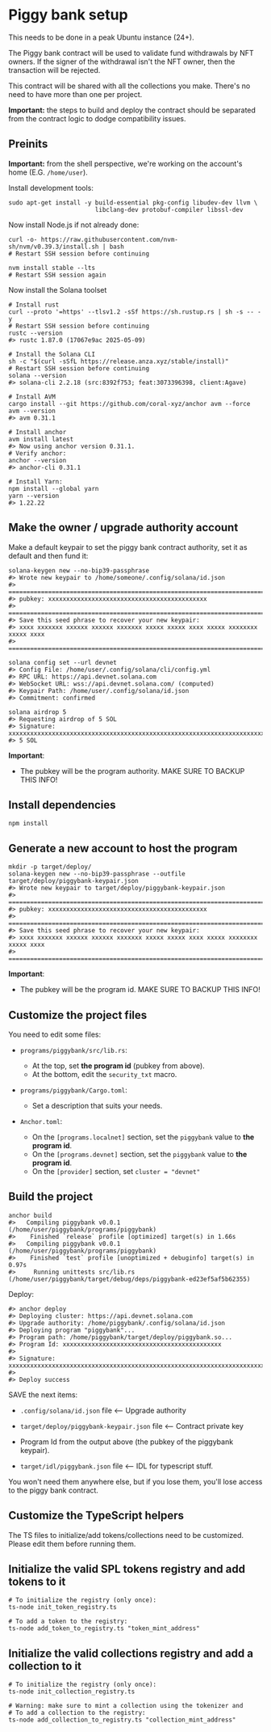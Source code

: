 
# Piggy bank setup

This needs to be done in a peak Ubuntu instance (24+).

The Piggy bank contract will be used to validate fund withdrawals by NFT owners.
If the signer of the withdrawal isn't the NFT owner, then the transaction will be rejected.

This contract will be shared with all the collections you make. There's no need to have
more than one per project.

**Important:** the steps to build and deploy the contract should be separated from the
contract logic to dodge compatibility issues.

## Preinits

**Important:** from the shell perspective, we're working on the account's home (E.G. `/home/user`).

Install development tools:

```shell
sudo apt-get install -y build-essential pkg-config libudev-dev llvm \
                        libclang-dev protobuf-compiler libssl-dev
```

Now install Node.js if not already done:

```shell
curl -o- https://raw.githubusercontent.com/nvm-sh/nvm/v0.39.3/install.sh | bash
# Restart SSH session before continuing

nvm install stable --lts
# Restart SSH session again

```

Now install the Solana toolset

```shell
# Install rust
curl --proto '=https' --tlsv1.2 -sSf https://sh.rustup.rs | sh -s -- -y
# Restart SSH session before continuing 
rustc --version
#> rustc 1.87.0 (17067e9ac 2025-05-09)

# Install the Solana CLI
sh -c "$(curl -sSfL https://release.anza.xyz/stable/install)"
# Restart SSH session before continuing
solana --version
#> solana-cli 2.2.18 (src:8392f753; feat:3073396398, client:Agave)

# Install AVM
cargo install --git https://github.com/coral-xyz/anchor avm --force
avm --version
#> avm 0.31.1

# Install anchor
avm install latest
#> Now using anchor version 0.31.1.
# Verify anchor:
anchor --version
#> anchor-cli 0.31.1

# Install Yarn:
npm install --global yarn
yarn --version
#> 1.22.22
```

## Make the owner / upgrade authority account

Make a default keypair to set the piggy bank contract authority, set it as default and then  fund it:

```shell
solana-keygen new --no-bip39-passphrase
#> Wrote new keypair to /home/someone/.config/solana/id.json
#> =============================================================================
#> pubkey: xxxxxxxxxxxxxxxxxxxxxxxxxxxxxxxxxxxxxxxxxxxx
#> =============================================================================
#> Save this seed phrase to recover your new keypair:
#> xxxx xxxxxxx xxxxxx xxxxxx xxxxxxx xxxxx xxxxx xxxx xxxxx xxxxxxxx xxxxx xxxx
#> =============================================================================

solana config set --url devnet
#> Config File: /home/user/.config/solana/cli/config.yml
#> RPC URL: https://api.devnet.solana.com
#> WebSocket URL: wss://api.devnet.solana.com/ (computed)
#> Keypair Path: /home/user/.config/solana/id.json
#> Commitment: confirmed

solana airdrop 5
#> Requesting airdrop of 5 SOL
#> Signature: xxxxxxxxxxxxxxxxxxxxxxxxxxxxxxxxxxxxxxxxxxxxxxxxxxxxxxxxxxxxxxxxxxxxxxxxxxxxxxxxxxxxxxxx
#> 5 SOL
```
**Important**:

- The pubkey will be the program authority. MAKE SURE TO BACKUP THIS INFO!

## Install dependencies

```shell
npm install
```

## Generate a new account to host the program

```shell
mkdir -p target/deploy/
solana-keygen new --no-bip39-passphrase --outfile target/deploy/piggybank-keypair.json
#> Wrote new keypair to target/deploy/piggybank-keypair.json
#> =============================================================================
#> pubkey: xxxxxxxxxxxxxxxxxxxxxxxxxxxxxxxxxxxxxxxxxxxx
#> =============================================================================
#> Save this seed phrase to recover your new keypair:
#> xxxx xxxxxxx xxxxxx xxxxxx xxxxxxx xxxxx xxxxx xxxx xxxxx xxxxxxxx xxxxx xxxx
#> =============================================================================
```

**Important**:

- The pubkey will be the program id. MAKE SURE TO BACKUP THIS INFO!

## Customize the project files

You need to edit some files:

- `programs/piggybank/src/lib.rs`:
  - At the top, set **the program id** (pubkey from above).
  - At the bottom, edit the `security_txt` macro.


- `programs/piggybank/Cargo.toml`:
  - Set a description that suits your needs.


- `Anchor.toml`:
  - On the `[programs.localnet]` section, set the `piggybank` value to **the program id**.
  - On the `[programs.devnet]` section, set the `piggybank` value to **the program id**.
  - On the `[provider]` section, set `cluster = "devnet"`

## Build the project

```shell
anchor build
#>   Compiling piggybank v0.0.1 (/home/user/piggybank/programs/piggybank)
#>    Finished `release` profile [optimized] target(s) in 1.66s
#>   Compiling piggybank v0.0.1 (/home/user/piggybank/programs/piggybank)
#>    Finished `test` profile [unoptimized + debuginfo] target(s) in 0.97s
#>     Running unittests src/lib.rs (/home/user/piggybank/target/debug/deps/piggybank-ed23ef5af5b62355)
```

Deploy:

```shell
#> anchor deploy
#> Deploying cluster: https://api.devnet.solana.com
#> Upgrade authority: /home/piggybank/.config/solana/id.json
#> Deploying program "piggybank"...
#> Program path: /home/piggybank/target/deploy/piggybank.so...
#> Program Id: xxxxxxxxxxxxxxxxxxxxxxxxxxxxxxxxxxxxxxxxxxxx
#> 
#> Signature: xxxxxxxxxxxxxxxxxxxxxxxxxxxxxxxxxxxxxxxxxxxxxxxxxxxxxxxxxxxxxxxxxxxxxxxxxxxxxxxxxxxxxxxx
#> 
#> Deploy success
```

SAVE the next items:
- `.config/solana/id.json` file <-- Upgrade authority


- `target/deploy/piggybank-keypair.json` file <-- Contract private key


- Program Id from the output above (the pubkey of the piggybank keypair).


- `target/idl/piggybank.json` file <-- IDL for typescript stuff.

You won't need them anywhere else, but if you lose them, you'll lose access
to the piggy bank contract.

## Customize the TypeScript helpers

The TS files to initialize/add tokens/collections need to be customized.
Please edit them before running them.

## Initialize the valid SPL tokens registry and add tokens to it

```shell
# To initialize the registry (only once):
ts-node init_token_registry.ts

# To add a token to the registry:
ts-node add_token_to_registry.ts "token_mint_address"
```


## Initialize the valid collections registry and add a collection to it

```shell
# To initialize the registry (only once):
ts-node init_collection_registry.ts

# Warning: make sure to mint a collection using the tokenizer and 
# To add a collection to the registry:
ts-node add_collection_to_registry.ts "collection_mint_address"
```

